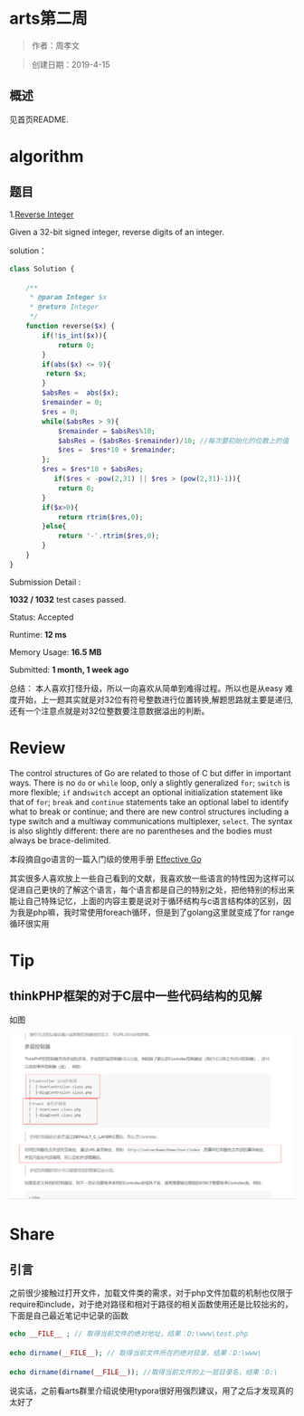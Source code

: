 # arts第二周 #

> 作者：周孝文

> 创建日期：2019-4-15

## 概述

见首页README.

# algorithm
## 题目

1.[Reverse Integer](https://leetcode.com/problems/reverse-integer/)

Given a 32-bit signed integer, reverse digits of an integer.

solution：

```php
class Solution {

    /**
     * @param Integer $x
     * @return Integer
     */
    function reverse($x) {
        if(!is_int($x)){
            return 0;
        }
        if(abs($x) <= 9){
         return $x;
        }
        $absRes =  abs($x);
        $remainder = 0;
        $res = 0;
        while($absRes > 9){
            $remainder = $absRes%10;
            $absRes = ($absRes-$remainder)/10; //每次要初始化的位数上的值
            $res =  $res*10 + $remainder;
        };
        $res = $res*10 + $absRes;
           if($res < -pow(2,31) || $res > (pow(2,31)-1)){
            return 0;
        }
        if($x>0){
            return rtrim($res,0);
        }else{
            return '-'.rtrim($res,0);
        }
    }
}
```
Submission Detail :

**1032 / 1032** test cases passed.

Status: Accepted

Runtime: **12 ms**

Memory Usage: **16.5 MB**

Submitted: **1 month, 1 week ago**

总结： 本人喜欢打怪升级，所以一向喜欢从简单到难得过程。所以也是从easy
难度开始，上一题其实就是对32位有符号整数进行位置转换,解题思路就主要是递归,还有一个注意点就是对32位整数要注意数据溢出的判断。


# Review

The control structures of Go are related to those of C but differ in important ways. There is no `do` or `while` loop, only a slightly generalized `for`; `switch` is more flexible; `if` and`switch` accept an optional initialization statement like that of `for`; `break` and `continue` statements take an optional label to identify what to break or continue; and there are new control structures including a type switch and a multiway communications multiplexer, `select`. The syntax is also slightly different: there are no parentheses and the bodies must always be brace-delimited.

本段摘自go语言的一篇入门级的使用手册 [Effective Go](https://docs.huihoo.com/go/golang.org/doc/effective_go.html)

其实很多人喜欢放上一些自己看到的文献，我喜欢放一些语言的特性因为这样可以促进自己更快的了解这个语言，每个语言都是自己的特别之处，把他特别的标出来能让自己特殊记忆，上面的内容主要是说对于循环结构与c语言结构体的区别，因为我是php嘛，我时常使用foreach循环，但是到了golang这里就变成了for range循环很实用

# Tip
## thinkPHP框架的对于C层中一些代码结构的见解

如图 

![flow](/source/ps2.png)

# Share
## 引言

之前很少接触过打开文件，加载文件类的需求，对于php文件加载的机制也仅限于require和include，对于绝对路径和相对于路径的相关函数使用还是比较拙劣的，下面是自己最近笔记中记录的函数

```php
echo __FILE__ ; // 取得当前文件的绝对地址，结果：D:\www\test.php

echo dirname(__FILE__); // 取得当前文件所在的绝对目录，结果：D:\www\

echo dirname(dirname(__FILE__)); //取得当前文件的上一层目录名，结果：D:\
```

说实话，之前看arts群里介绍说使用typora很好用强烈建议，用了之后才发现真的太好了

